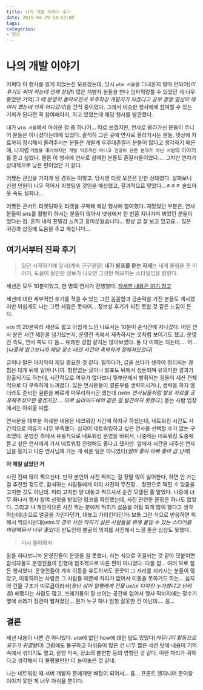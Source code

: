 ```yaml
---
title: 나의 개발 이야기 후기
date: 2019-04-29 14:52:00
tags:
categories:
- 일상
---
```


# 나의 개발 이야기

어쩌다 이 행사를 알게 되었는진 모르겠는데, 당시 `wtm 서울`을 다녀온지 얼마 안되어(*이 후기도 써야 하는데 언제 쓴담!*) 많은 개발자 분들을 만나 임파워링할 수 있었던 게 너무 좋았던 기억(*그 때 분명히 돌아오면서 우주최강 개발자가 되겠다고 공부 짱짱 열심히 해야지 했는데 의욕 어디갔지*)을 간직 중이었다. 그래서 비슷한 행사에에 참여할 수 있는 기회가 된다면 꼭 참여해야지, 하고 있었는데 해당 행사를 발견했다.

내가 `wtm 서울`에서 아쉬운 점 중 하나가... 따로 쓰겠지만, 연사로 올라가신 분들이 주니어 분들은 아니셨다는데에 있었다. 솔직히 그런 곳에 연사로 올라가시는 분들, 넷상에 자료까지 정리해서 올려주시는 분들은 개발계 우주대존잘러 분들이 많다고 생각하기 때문에, 나처럼 `개발을 좋아하지만 개발 덕후까진 아니고 전공이 관련 분야가 아닌 사람`의 이야기를 듣고 싶었다. 물론 이 행사에 연사로 참여한 분들도 존잘러들이었다.... 그치만 연차가 상대적으로 낮은 편이었던 거 같다.

어쨌든 관심을 가지게 된 경위는 이렇고. 당시엔 티켓 오픈은 안한 상태였다. 살펴보니 신청 인원이 너무 적어서 피켓팅일 것임을 예상했고, 결과적으로 맞았다...ㅎㅎㅎ 솔드아웃 속도 실화냐...

어쨌든 콘서트 티켓팅하듯 티켓을 구매해 해당 행사에 참여했다. 재밌었던 부분은, 연사 분들이 sns를 활발히 하시는 분들이 많아서 넷상에서 한 번쯤 지나가며 뵈었던 분들이었다는 점. 혼자 내적 친밀감 느끼고 흥미로웠습니다... 항상 글 잘 보고 있고요... 많은 귀감과 삽질에 도움을 주고 계십니다...

## 여기서부터 진짜 후기

> 일단 시작하기에 앞서(계속 구구절절) **내가 발표를 듣는 자세**는 내게 울림을 준 이야기, 도움이 될만한 정보가 나오면 그것만 메모하는 스타일임을 밝힌다.

세션은 모두 10분이었고, 한 명의 연사가 진행했다. [자세한 내용은 여기 참고](https://festa.io/events/259)

세션에 대한 세부적인 후기를 적을 수 있는 그런 꼼꼼함과 금손력을 가진 분들도 계시겠지만 아쉽게도 나는 그런 사람은 못되어... 정보성 후기가 되진 못할 것 같은 느낌이 든다.

`wtm` 의 20분짜리 세션도 짧고 아쉽게 느낀 나로서는 10분이 순식간에 지나갔다. 어떤 연사 분은 시간 제한을 넘기셨는지, 운영진 측에서 재촉하시는 것처럼 보이기도 했고. 운영진 측도, 연사 쪽도 다 음... 유쾌한 경험 같지는 않아보였다. 둘 다 이해는 되는데.... 어...(*나중에 알고보니까 해당 장소 대관 시간이 촉박하게 정해져있었다*)

글이나 말은 마지막이 제일 중요한 것 같다. 말하다가, 글을 쓰다가 생각이 정리되는 경험은 대개 뒤에 일어나니까. 형편없는 글이나 발표도 뒤에서 정돈되며 유의미한 결과가 창출되기도 하는데,  시간적으로 여유가 없다보니 뒷부분에서 발휘되는 힘들이 세션 전체적으로 다 부족하게 느껴졌다. 많은 연사분들이 결론부를 생략하시거나, 생략을 하지 않더라도 준비한 결론을 빠르게 마무리하시곤 했는데 (*wtm 연사님들처럼 발표 자료를 공유해주셨으면 좋겠지만.... 따로 슬라이드쉐어 같은 걸 발견하지 못했다.*) 듣는 사람 입장에서는 아쉬울 따름.

연사분들 대부분 자세한 내용은 네크워킹 시간에 하자구 하셨는데, 네트워킹 시간도 시간적으로 여유가 너무 부족했다. 심지어 네트워킹하고 싶은 연사를 선택할 수가 없는 구조였다. 운영진 측에서 유동적으로 네트워킹 운영을 바꿔서, 나중에는 네트워킹 도중에 듣고 싶은 연사에게 가서 네트워킹 진행해도 좋다고 했지만. 앞에서 시간을 내주신 연사님을 등지고 다른 연사님께 가는 게 쉬운 일은 아니었다(*엄마 좋아 아빠 좋아 급 난제*)

**아 제일 싫었던 거** 

사진 진짜 많이 찍으신다. 만약 본인이 사진 찍히는 걸 정말 많이 싫어한다, 하면 안 가는 걸 추천할 정도로. 참석하는 사람들에게 미리 사진이 무진장... 정면으로 찍힐 수 있음을 고지한 것도 아닌데. 미리 고지한 양 대놓고 찍으셔서 순간 모델된 줄 알았다. 나중에 너무 화나서 행사 참여 신청을 받았던 링크를 확인했는데, 사진 관련한 문장은 하나도 없었다. 그리고 나 개인적으론 사진 찍는 분에게 찍히기 싫음을 어필 되게 많이 했다고 생각하는데(손으로 얼굴을 가린다던가, 대놓고 가리킨다던가) 보통 그런 식으로 반응하면 피해서 찍으시던데(*wtm의 경우 사진 찍히기 싫은 사람들을 위해 붙일 수 있는 스티커를 마련해둬서 너무 좋았다*) 반도인의 불굴의 의지를 사진에서 느낄 줄은 상상도 못했다.

> 다시 돌아와서

말을 하다보니까 운영진들이 운영을 참 못했다, 라는 식으로 귀결되는 것 같아 덧붙이면 참석자들도 운영진들의 진행에 협조적으로 따른 편이 아니었다. 다들 참... 여러 모로 힘든 행사였다. 운영진들이 계속 이동을 유도하셔도 꿋꿋이 그 자리를 지키시는 분들이 많았고, 이동하려는 사람은 그 사람들 때문에 자리가 없어서 이동을 못하기도 하는... 심지어 건물 구조가 미로급이라서(*장난 삼아 일행에게 건물 ux/ui 디자인 누가했냐고 난리침*) 헤맸다는 사람도 많고, 쓰레기통이 잘 보이는 공간에 없어서 행사 막바지에는 정수기 옆에 쓰레기 장관이 펼쳐졌던... 뭔가 누구 하나 엄청 잘못한 건 아닌데.... 음...

## 결론

세션 내용이 나쁜 건 아니었다. `wtm`에 없던 how에 대한 답도 있었다(*커뮤니티 활동으로 모두가 귀결됐다*) 그럼에도 불구하고 아쉬움이 많은 건 너무 짧은 세션 탓에 내용이 기억 속에서 섞이기도 했고, 운영 미숙, 장소의 불편함 등의 영향인 것 같다. 이런 자리가 귀하다고 생각해서 더 불평불만만 더 늘어놓은 것 같네.

나는 네트워킹 때 서버 개발자 분에게만 배정이 되어서... 음... 프론트 엔지니어 분이랑 이야기 못한 게 너무 아쉬울 뿐이다.